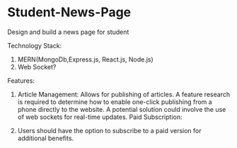# Student-News-Page
Design and build a news page for student

Technology Stack: 
1. MERN(MongoDb,Express.js, React.js, Node.js)
2. Web Socket?

Features:
1. Article Management:
  Allows for publishing of articles.
  A feature research is required to determine how to enable one-click publishing from a phone directly to the website. A potential solution could involve the use of web sockets for real-time updates.
  Paid Subscription:

2. Users should have the option to subscribe to a paid version for additional benefits.
